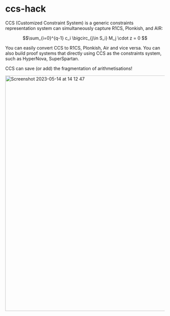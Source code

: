 # ccs-hack

CCS (Customized Constraint System) is a generic constraints representation system can simultaneously capture R1CS, Plonkish, and AIR:

$$\sum_{i=0}^{q-1} c_i \bigcirc_{j\in S_i} M_j \cdot z = 0 $$

You can easily convert CCS to R1CS, Plonkish, Air and vice versa. You can also build proof systems that directly using CCS as the constraints system, such as HyperNova, SuperSpartan.

CCS can save (or add) the fragmentation of arithmetisations!

<img width="744" alt="Screenshot 2023-05-14 at 14 12 47" src="https://github.com/thor314/ccs-hack/assets/720571/f91c9616-0218-4879-a3db-9d70fd26ef27">

